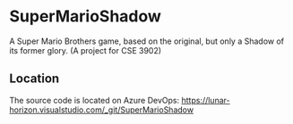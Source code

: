 # SuperMarioShadow
A Super Mario Brothers game, based on the original, but only a Shadow of its former glory. (A project for CSE 3902)

## Location
The source code is located on Azure DevOps: https://lunar-horizon.visualstudio.com/_git/SuperMarioShadow
